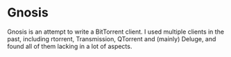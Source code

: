 Gnosis
======

Gnosis is an attempt to write a BitTorrent client. I used multiple clients in
the past, including rtorrent, Transmission, QTorrent and (mainly) Deluge, and
found all of them lacking in a lot of aspects. 
